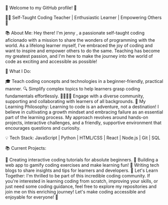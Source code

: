 👋 Welcome to my GitHub profile! 🚀

👨‍💻 Self-Taught Coding Teacher | Enthusiastic Learner | Empowering Others 🌟

📚 About Me:
Hey there! I'm jenny , a passionate self-taught coding aficionado with a mission to share the wonders of programming with the world. As a lifelong learner myself, I've embraced the joy of coding and want to inspire and empower others to do the same. Teaching has become my greatest passion, and I'm here to make the journey into the world of code as exciting and accessible as possible!

💼 What I Do:

🎓 Teach coding concepts and technologies in a beginner-friendly, practical manner.
🔍 Simplify complex topics to help learners grasp coding fundamentals effortlessly.
👨‍👩‍👧‍👦 Engage with a diverse community, supporting and collaborating with learners of all backgrounds.
🌱 My Learning Philosophy:
Learning to code is an adventure, not a destination! I believe in cultivating a growth mindset and embracing failure as an essential part of the learning process. My approach revolves around hands-on projects, interactive challenges, and a friendly, supportive environment that encourages questions and curiosity.

💡 Tech Stack:
JavaScript | Python | HTML/CSS | React | Node.js | Git | SQL

📚 Current Projects:

🚀 Creating interactive coding tutorials for absolute beginners.
🎯 Building a web app to gamify coding exercises and make learning fun!
📝 Writing tech blogs to share insights and tips for learners and developers.
🌟 Let's Learn Together:
I'm thrilled to be part of this incredible coding community. If you're interested in learning coding from scratch, improving your skills, or just need some coding guidance, feel free to explore my repositories and join me on this enriching journey! Let's make coding accessible and enjoyable for everyone! 🤝
